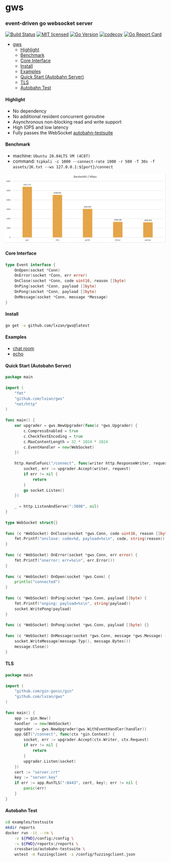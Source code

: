 # gws

### event-driven go websocket server

[![Build Status][1]][2] [![MIT licensed][3]][4] [![Go Version][5]][6] [![codecov][7]][8] [![Go Report Card][9]][10]

[1]: https://github.com/lxzan/gws/workflows/Go%20Test/badge.svg?branch=master

[2]: https://github.com/lxzan/gws/actions?query=branch%3Amaster

[3]: https://img.shields.io/badge/license-MIT-blue.svg

[4]: LICENSE

[5]: https://img.shields.io/badge/go-%3E%3D1.16-30dff3?style=flat-square&logo=go

[6]: https://github.com/lxzan/gws

[7]: https://codecov.io/github/lxzan/gws/branch/master/graph/badge.svg?token=DJU7YXWN05

[8]: https://app.codecov.io/gh/lxzan/gws

[9]: https://goreportcard.com/badge/github.com/lxzan/gws

[10]: https://goreportcard.com/report/github.com/lxzan/gws


- [gws](#gws)
  - [Highlight](#highlight)
  - [Benchmark](#benchmark)
  - [Core Interface](#core-interface)
  - [Install](#install)
  - [Examples](#examples)
  - [Quick Start (Autobahn Server)](#quick-start-autobahn-server)
  - [TLS](#tls)
  - [Autobahn Test](#autobahn-test)

#### Highlight

- No dependency
- No additional resident concurrent goroutine
- Asynchronous non-blocking read and write support
- High IOPS and low latency
- Fully passes the WebSocket [autobahn-testsuite](https://github.com/crossbario/autobahn-testsuite)

#### Benchmark

- machine: `Ubuntu 20.04LTS VM (4C8T)`
- command: `tcpkali -c 1000 --connect-rate 1000 -r 500 -T 30s -f assets/1K.txt --ws 127.0.0.1:${port}/connect`

![](assets/performance.png)

#### Core Interface

```go
type Event interface {
    OnOpen(socket *Conn)
    OnError(socket *Conn, err error)
    OnClose(socket *Conn, code uint16, reason []byte)
    OnPing(socket *Conn, payload []byte)
    OnPong(socket *Conn, payload []byte)
    OnMessage(socket *Conn, message *Message)
}
```

#### Install

```bash
go get -v github.com/lxzan/gws@latest
```

#### Examples
- [chat room](examples/chatroom/main.go)
- [echo](examples/testsuite/main.go)

#### Quick Start (Autobahn Server)

```go
package main

import (
	"fmt"
	"github.com/lxzan/gws"
	"net/http"
)

func main() {
	var upgrader = gws.NewUpgrader(func(c *gws.Upgrader) {
		c.CompressEnabled = true
		c.CheckTextEncoding = true
		c.MaxContentLength = 32 * 1024 * 1024
		c.EventHandler = new(WebSocket)
	})

	http.HandleFunc("/connect", func(writer http.ResponseWriter, request *http.Request) {
		socket, err := upgrader.Accept(writer, request)
		if err != nil {
			return
		}
		go socket.Listen()
	})

	_ = http.ListenAndServe(":3000", nil)
}

type WebSocket struct{}

func (c *WebSocket) OnClose(socket *gws.Conn, code uint16, reason []byte) {
	fmt.Printf("onclose: code=%d, payload=%s\n", code, string(reason))
}

func (c *WebSocket) OnError(socket *gws.Conn, err error) {
	fmt.Printf("onerror: err=%s\n", err.Error())
}

func (c *WebSocket) OnOpen(socket *gws.Conn) {
	println("connected")
}

func (c *WebSocket) OnPing(socket *gws.Conn, payload []byte) {
	fmt.Printf("onping: payload=%s\n", string(payload))
	socket.WritePong(payload)
}

func (c *WebSocket) OnPong(socket *gws.Conn, payload []byte) {}

func (c *WebSocket) OnMessage(socket *gws.Conn, message *gws.Message) {
	socket.WriteMessage(message.Typ(), message.Bytes())
	message.Close()
}
```

#### TLS

```go
package main

import (
	"github.com/gin-gonic/gin"
	"github.com/lxzan/gws"
)

func main() {
	app := gin.New()
	handler := new(WebSocket)
	upgrader := gws.NewUpgrader(gws.WithEventHandler(handler))
	app.GET("/connect", func(ctx *gin.Context) {
		socket, err := upgrader.Accept(ctx.Writer, ctx.Request)
		if err != nil {
			return
		}
		upgrader.Listen(socket)
	})
	cert := "server.crt"
	key := "server.key"
	if err := app.RunTLS(":8443", cert, key); err != nil {
		panic(err)
	}
}
```

#### Autobahn Test

```bash
cd examples/testsuite
mkdir reports
docker run -it --rm \
    -v ${PWD}/config:/config \
    -v ${PWD}/reports:/reports \
    crossbario/autobahn-testsuite \
    wstest -m fuzzingclient -s /config/fuzzingclient.json
```
